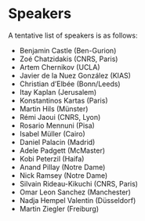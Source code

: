 <html>

<head> 
<h1>Speakers</h1>
</head>

<body>
<p>A tentative list of speakers is as follows:</p>

<ul> 
<li>Benjamin Castle (Ben-Gurion)</li>
<li>Zoé Chatzidakis (CNRS, Paris) </li>
<li>Artem Chernikov (UCLA) </li>
<li>Javier de la Nuez González (KIAS)</li>
<li>Christian d’Elbée (Bonn/Leeds)</li>
<li>Itay Kaplan (Jerusalem)</li>
<li>Konstantinos Kartas (Paris)</li>
<li>Martin Hils (M&uuml;nster)</li>
<li>Rémi Jaoui (CNRS, Lyon)</li>
<li>Rosario Mennuni (Pisa)</li>
<li>Isabel M&uuml;ller (Cairo)</li>
<li>Daniel Palacin (Madrid)</li>
<li>Adele Padgett (McMaster)</li>
<li>Kobi Peterzil (Haifa)</li>
<li>Anand Pillay (Notre Dame)</li>
<li>Nick Ramsey (Notre Dame)</li>
<li>Silvain Rideau-Kikuchi (CNRS, Paris)</li>
<li>Omar Leon Sanchez (Manchester)</li>
<li>Nadja Hempel Valentin (D&uuml;sseldorf)</li>
<li>Martin Ziegler (Freiburg)</li>
</ul>
</body>
<html>
